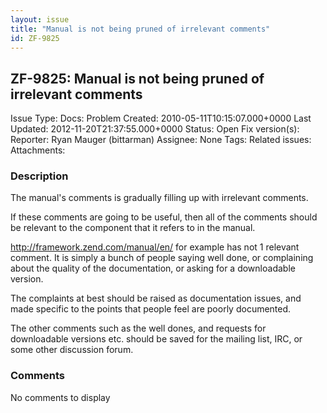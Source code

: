 ```yaml
---
layout: issue
title: "Manual is not being pruned of irrelevant comments"
id: ZF-9825
---
```


ZF-9825: Manual is not being pruned of irrelevant comments
----------------------------------------------------------

 Issue Type: Docs: Problem Created: 2010-05-11T10:15:07.000+0000 Last Updated: 2012-11-20T21:37:55.000+0000 Status: Open Fix version(s): 
 Reporter:  Ryan Mauger (bittarman)  Assignee:  None  Tags: 
 Related issues: 
 Attachments: 
### Description

The manual's comments is gradually filling up with irrelevant comments.

If these comments are going to be useful, then all of the comments should be relevant to the component that it refers to in the manual.

<http://framework.zend.com/manual/en/> for example has not 1 relevant comment. It is simply a bunch of people saying well done, or complaining about the quality of the documentation, or asking for a downloadable version.

The complaints at best should be raised as documentation issues, and made specific to the points that people feel are poorly documented.

The other comments such as the well dones, and requests for downloadable versions etc. should be saved for the mailing list, IRC, or some other discussion forum.

 

 

### Comments

No comments to display